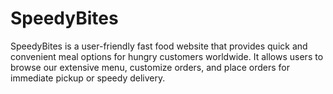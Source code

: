 # SpeedyBites
SpeedyBites is a user-friendly fast food website that provides quick and convenient meal options for hungry customers worldwide. It allows users to browse our extensive menu, customize orders, and place orders for immediate pickup or speedy delivery.
